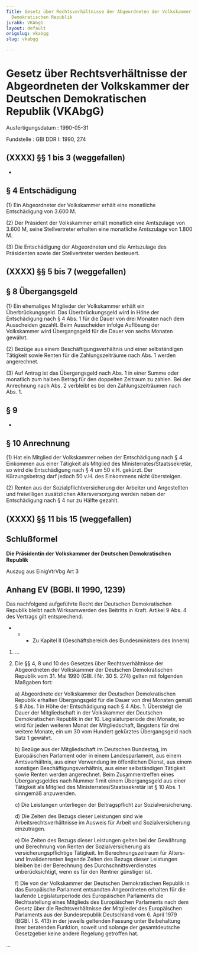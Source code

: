 ```yaml
---
Title: Gesetz über Rechtsverhältnisse der Abgeordneten der Volkskammer der Deutschen
  Demokratischen Republik
jurabk: VKAbgG
layout: default
origslug: vkabgg
slug: vkabgg

---
```


# Gesetz über Rechtsverhältnisse der Abgeordneten der Volkskammer der Deutschen Demokratischen Republik (VKAbgG)

Ausfertigungsdatum
:   1990-05-31

Fundstelle
:   GBl DDR I: 1990, 274



## (XXXX) §§ 1 bis 3 (weggefallen)

-


## § 4 Entschädigung

(1) Ein Abgeordneter der Volkskammer erhält eine monatliche Entschädigung von 3.600 M.

(2) Der Präsident der Volkskammer erhält monatlich eine Amtszulage von 3.600 M, seine Stellvertreter erhalten eine monatliche Amtszulage von 1.800 M.

(3) Die Entschädigung der Abgeordneten und die Amtszulage des Präsidenten sowie der Stellvertreter werden besteuert.


## (XXXX) §§ 5 bis 7 (weggefallen)



## § 8 Übergangsgeld

(1) Ein ehemaliges Mitglieder der Volkskammer erhält ein Überbrückungsgeld. Das Überbrückungsgeld wird in Höhe der Entschädigung nach § 4 Abs. 1 für die Dauer von drei Monaten nach dem Ausscheiden gezahlt. Beim Ausscheiden infolge Auflösung der Volkskammer wird Übergangsgeld für die Dauer von sechs Monaten gewährt.

(2) Bezüge aus einem Beschäftigungsverhältnis und einer selbständigen Tätigkeit sowie Renten für die Zahlungszeiträume nach Abs. 1 werden angerechnet.

(3) Auf Antrag ist das Übergangsgeld nach Abs. 1 in einer Summe oder monatlich zum halben Betrag für den doppelten Zeitraum zu zahlen. Bei der Anrechnung nach Abs. 2 verbleibt es bei den Zahlungszeiträumen nach Abs. 1.


## § 9

-


## § 10 Anrechnung

(1) Hat ein Mitglied der Volkskammer neben der Entschädigung nach § 4 Einkommen aus einer Tätigkeit als Mitglied des Ministerrates/Staatssekretär, so wird die Entschädigung nach § 4 um 50 v.H. gekürzt. Der Kürzungsbetrag darf jedoch 50 v.H. des Einkommens nicht übersteigen.

(2) Renten aus der Sozialpflichtversicherung der Arbeiter und Angestellten und freiwilligen zusätzlichen Altersversorgung werden neben der Entschädigung nach § 4 nur zu Hälfte gezahlt.


## (XXXX) §§ 11 bis 15 (weggefallen)



## Schlußformel

**Die Präsidentin der Volkskammer der Deutschen Demokratischen Republik**

Auszug aus EinigVtrVbg Art 3

## Anhang EV (BGBl. II 1990, 1239)

Das nachfolgend aufgeführte Recht der Deutschen Demokratischen Republik bleibt nach Wirksamwerden des Beitritts in Kraft. Artikel 9 Abs. 4 des Vertrags gilt entsprechend.

*
    *
        *
            Zu Kapitel II (Geschäftsbereich des Bundesministers des Innern)











1.  ...


2.  Die §§ 4, 8 und 10 des Gesetzes über Rechtsverhältnisse der Abgeordneten der Volkskammer der Deutschen Demokratischen Republik vom 31. Mai 1990 (GBl. I Nr. 30 S. 274) gelten mit folgenden Maßgaben fort:

    a)  Abgeordnete der Volkskammer der Deutschen Demokratischen Republik erhalten Übergangsgeld für die Dauer von drei Monaten gemäß § 8 Abs. 1 in Höhe der Entschädigung nach § 4 Abs. 1. Übersteigt die Dauer der Mitgliedschaft in der Volkskammer der Deutschen Demokratischen Republik in der 10. Legislaturperiode drei Monate, so wird für jeden weiteren Monat der Mitgliedschaft, längstens für drei weitere Monate, ein um 30 vom Hundert gekürztes Übergangsgeld nach Satz 1 gewährt.


    b)  Bezüge aus der Mitgliedschaft im Deutschen Bundestag, im Europäischen Parlament oder in einem Landesparlament, aus einem Amtsverhältnis, aus einer Verwendung im öffentlichen Dienst, aus einem sonstigen Beschäftigungsverhältnis, aus einer selbständigen Tätigkeit sowie Renten werden angerechnet. Beim Zusammentreffen eines Übergangsgeldes nach Nummer 1 mit einem Übergangsgeld aus einer Tätigkeit als Mitglied des Ministerrates/Staatssekretär ist § 10 Abs. 1 sinngemäß anzuwenden.


    c)  Die Leistungen unterliegen der Beitragspflicht zur Sozialversicherung.


    d)  Die Zeiten des Bezugs dieser Leistungen sind wie Arbeitsrechtsverhältnisse im Ausweis für Arbeit und Sozialversicherung einzutragen.


    e)  Die Zeiten des Bezugs dieser Leistungen gelten bei der Gewährung und Berechnung von Renten der Sozialversicherung als versicherungspflichtige Tätigkeit. Im Berechnungszeitraum für Alters- und Invalidenrenten liegende Zeiten des Bezugs dieser Leistungen bleiben bei der Berechnung des Durchschnittsverdienstes unberücksichtigt, wenn es für den Rentner günstiger ist.


    f)  Die von der Volkskammer der Deutschen Demokratischen Republik in das Europäische Parlament entsandten Angeordneten erhalten für die laufende Legislaturperiode des Europäischen Parlaments die Rechtsstellung eines Mitglieds des Europäischen Parlaments nach dem Gesetz über die Rechtsverhältnisse der Mitglieder des Europäischen Parlaments aus der Bundesrepublik Deutschland vom 6. April 1979 (BGBl. I S. 413) in der jeweils geltenden Fassung unter Beibehaltung ihrer beratenden Funktion, soweit und solange der gesamtdeutsche Gesetzgeber keine andere Regelung getroffen hat.






...


